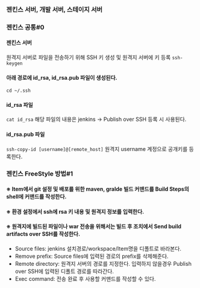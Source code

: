 ### 젠킨스 서버, 개발 서버, 스테이지 서버


### 젠킨스 공통#0
#### 젠킨스 서버
원격지 서버로 파일을 전송하기 위해 SSH 키 생성 및 원격지 서버에 키 등록
```ssh-keygen```

#### 아래 경로에 id_rsa, id_rsa.pub 파일이 생성된다.
```cd ~/.ssh``` 

#### id_rsa 파일
```cat id_rsa```
해당 파일의 내용은 jenkins -> Publish over SSH 등록 시 사용된다.

#### id_rsa.pub 파일
```ssh-copy-id [username]@[remote_host]```
원격지 username 계정으로 공개키를 등록한다.

### 젠킨스 FreeStyle 방법#1

#### ※ Item에서 git 설정 및 배포를 위한 maven, gralde 빌드 커맨드를 **Build Steps**의 shell에 커맨드를 작성한다.

#### ※ 환경 설정에서 ssh에 rsa 키 내용 및 원격지 정보를 입력한다.

#### ※ 원격지에 빌드된 파일이나 war 전송을 위해서는 **빌드 후 조치**에서 Send build artifacts over SSH를 작성한다.
- Source files: jenkins 설치경로/workspace/Item명을 디폴트로 바라본다.
- Remove prefix: Source files에 입력된 경로의 prefix를 삭제해준다.
- Remote directory: 원격지 서버의 경로를 지정한다. 입력하지 않을경우 Publish over SSH에 입력된 디폴트 경로를 따라간다.
- Exec command: 전송 완료 후 사용할 커맨드를 작성할 수 있다.
